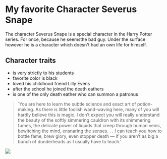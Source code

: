 # My favorite Character Severus Snape

The character Severus Snape is a special character in the Harry Potter series. For once, because he seemsthe bad guy.
Under the surface however he is a character which doesn't had an own life for himself.

## Character traits
* is very strictly to his students
* favorite color is black
* loved his childhood friend Lilly Evens
* after the school he joined the death eathers
* is one of the only death eather who can summon a patronus


 > ´You are here to learn the subtle science and exact art of potion-making.
 > As there is little foolish wand-waving here, many of you will hardly believe this is magic.
 > I don’t expect you will really understand the beauty of the softly simmering cauldron with its shimmering fumes,
 > the delicate power of liquids that creep through human veins, bewitching the mind, ensnaring the senses. . .
 > I can teach you how to bottle fame, brew glory, even stopper death — 
 > if you aren’t as big a bunch of dunderheads as I usually have to teach.'
 
 <img src="https://upload.wikimedia.org/wikipedia/commons/6/67/Severus_Snape_fanart_-_Cor-Sa.jpg"/>